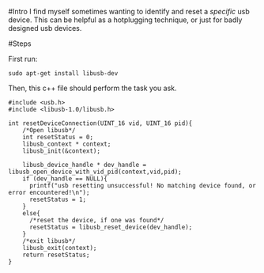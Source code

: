 #Intro
I find myself sometimes wanting to identify and reset a *specific* usb device. 
This can be helpful as a hotplugging technique, or just for badly designed usb devices.

#Steps

First run:

```
sudo apt-get install libusb-dev
```

Then, this c++ file should perform the task you ask.
```
#include <usb.h>
#include <libusb-1.0/libusb.h>

int resetDeviceConnection(UINT_16 vid, UINT_16 pid){
    /*Open libusb*/
    int resetStatus = 0;
    libusb_context * context;
    libusb_init(&context);
    
    libusb_device_handle * dev_handle = libusb_open_device_with_vid_pid(context,vid,pid);
    if (dev_handle == NULL){
      printf("usb resetting unsuccessful! No matching device found, or error encountered!\n");
      resetStatus = 1;
    }
    else{
      /*reset the device, if one was found*/
      resetStatus = libusb_reset_device(dev_handle);
    }
    /*exit libusb*/
    libusb_exit(context);
    return resetStatus;
}
```
